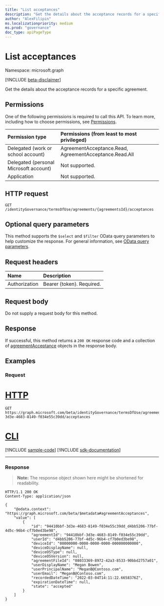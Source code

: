```yaml
---
title: "List acceptances"
description: "Get the details about the acceptance records for a specific agreement."
author: "AlexFilipin"
ms.localizationpriority: medium
ms.prod: "governance"
doc_type: apiPageType
---
```


# List acceptances
Namespace: microsoft.graph

[!INCLUDE [beta-disclaimer](../../includes/beta-disclaimer.md)]

Get the details about the acceptance records for a specific agreement.

## Permissions
One of the following permissions is required to call this API. To learn more, including how to choose permissions, see [Permissions](/graph/permissions-reference).

|Permission type                        | Permissions (from least to most privileged)              |
|:--------------------------------------|:---------------------------------------------------------|
|Delegated (work or school account)     | AgreementAcceptance.Read, AgreementAcceptance.Read.All |
|Delegated (personal Microsoft account) | Not supported. |
|Application                            | Not supported. |

## HTTP request

<!-- {
  "blockType": "ignored"
}
-->
``` http
GET /identityGovernance/termsOfUse/agreements/{agreementsId}/acceptances
```

## Optional query parameters
This method supports the `$select` and `$filter` OData query parameters to help customize the response. For general information, see [OData query parameters](/graph/query-parameters).

## Request headers
|Name|Description|
|:---|:---|
|Authorization|Bearer {token}. Required.|

## Request body
Do not supply a request body for this method.

## Response

If successful, this method returns a `200 OK` response code and a collection of [agreementAcceptance](../resources/agreementacceptance.md) objects in the response body.

## Examples

### Request

# [HTTP](#tab/http)
<!-- {
  "blockType": "request",
  "name": "list_agreementacceptance"
}
-->
``` http
GET https://graph.microsoft.com/beta/identityGovernance/termsOfUse/agreements/94410bbf-3d3e-4683-8149-f034e55c39dd/acceptances
```

# [CLI](#tab/cli)
[!INCLUDE [sample-code](../includes/snippets/cli/list-agreementacceptance-cli-snippets.md)]
[!INCLUDE [sdk-documentation](../includes/snippets/snippets-sdk-documentation-link.md)]

---

### Response
>**Note:** The response object shown here might be shortened for readability.
<!-- {
  "blockType": "response",
  "truncated": true,
  "@odata.type": "Collection(microsoft.graph.agreementAcceptance)"
}
-->
``` http
HTTP/1.1 200 OK
Content-Type: application/json

{
    "@odata.context": "https://graph.microsoft.com/beta/$metadata#agreementAcceptances",
    "value": [
        {
            "id": "94410bbf-3d3e-4683-8149-f034e55c39dd_d4bb5206-77bf-4d5c-96b4-cf7b0ed3be98",
            "agreementId": "94410bbf-3d3e-4683-8149-f034e55c39dd",
            "userId": "d4bb5206-77bf-4d5c-96b4-cf7b0ed3be98",
            "deviceId": "00000000-0000-0000-0000-000000000000",
            "deviceDisplayName": null,
            "deviceOSType": null,
            "deviceOSVersion": null,
            "agreementFileId": "08033369-8972-42a3-8533-90bbd2757a01",
            "userDisplayName": "Megan Bowen",
            "userPrincipalName": "MeganB@Contoso.com",
            "userEmail": "MeganB@Contoso.com",
            "recordedDateTime": "2022-03-04T14:11:22.6658376Z",
            "expirationDateTime": null,
            "state": "accepted"
        }
    ]
}
```

